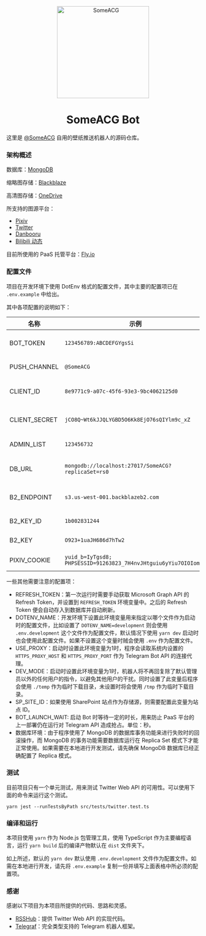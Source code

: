 <p align="center">
<img src="https://t.me/i/userpic/320/SomeACG.jpg" alt="SomeACG" width="240">
</p>
<h1 align="center">SomeACG Bot</h1>


这里是 [@SomeACG](https://t.me/SomeACG) 自用的壁纸推送机器人的源码仓库。

### 架构概述

数据库：[MongoDB](https://www.mongodb.com/)

缩略图存储：[Blackblaze](https://www.backblaze.com/)

高清图存储：[OneDrive](https://www.office.com/onedrive)

所支持的图源平台：

* [Pixiv](https://www.pixiv.net/)
* [Twitter](https://twitter.com/?lang=en)
* [Danbooru](https://danbooru.donmai.us/)
* [Bilibili 动态](https://t.bilibili.com)

目前所使用的 PaaS 托管平台：[Fly.io](https://fly.io/)

### 配置文件

项目在开发环境下使用 DotEnv 格式的配置文件，其中主要的配置项已在 `.env.example` 中给出。

其中各项配置的说明如下：

| 名称          | 示例                                                         | 说明                         |
| ------------- | ------------------------------------------------------------ | ---------------------------- |
| BOT_TOKEN     | `123456789:ABCDEFGYgsSi`                                     | Telegram 机器人的 Bot Token  |
| PUSH_CHANNEL  | `@SomeACG`                                                   | 壁纸推送的目标频道           |
| CLIENT_ID     | `8e9771c9-a07c-45f6-93e3-9bc4062125d0`                       | Microsoft Graph 的客户端 ID  |
| CLIENT_SECRET | `jCO8Q~Wt6kJJQLYGBD5O6Kk8EjO76sQIYlm9c_xZ`                   | Microsoft Graph 的客户端密钥 |
| ADMIN_LIST    | `123456732`                                                  | 默认管理员的 User ID         |
| DB_URL        | `mongodb://localhost:27017/SomeACG?replicaSet=rs0`           | MongoDB 数据库连接字符串     |
| B2_ENDPOINT   | `s3.us-west-001.backblazeb2.com`                             | Blackblaze 的存储桶地址      |
| B2_KEY_ID     | `1b002831244`                                                | Blackblaze 的应用 ID         |
| B2_KEY        | `O923+1uaJH686d7hTw2`                                        | Blackblaze 的应用密钥        |
| PIXIV_COOKIE  | `yuid_b=IyTgsd8; PHPSESSID=91263823_7H4nvJHtguiu6yYiu7OIOIomS;` | Pixiv 的网站 Cookie          |

一些其他需要注意的配置项：

* REFRESH_TOKEN：第一次运行时需要手动获取 Microsoft Graph API 的 Refresh Token，并设置到 `REFRESH_TOKEN` 环境变量中。之后的 Refresh Token 便会自动存入到数据库并自动刷新。
* DOTENV_NAME：开发环境下设置此环境变量用来指定以哪个文件作为启动时的配置文件，比如设置了 `DOTENV_NAME=development` 则会使用 `.env.development` 这个文件作为配置文件，默认情况下使用 `yarn dev` 启动时也会使用此配置文件。如果不设置这个变量时贼会使用 `.env` 作为配置文件。
* USE_PROXY：启动时设置此环境变量为1时，程序会读取系统内设置的 `HTTPS_PROXY_HOST` 和 `HTTPS_PROXY_PORT` 作为 Telegram Bot API 的连接代理。
* DEV_MODE：启动时设置此环境变量为1时，机器人将不再回复除了默认管理员以外的任何用户的指令，以避免其他用户的干扰。同时设置了此变量后程序会使用 `./temp` 作为临时下载目录，未设置时将会使用 `/tmp` 作为临时下载目录。
* SP_SITE_ID：如果使用 SharePoint 站点作为存储源，则需要配置此变量为站点 ID。
* BOT_LAUNCH_WAIT: 启动 Bot 时等待一定的时长，用来防止 PaaS 平台的上一部署仍在运行对 Telegram API 造成抢占。单位：秒。
* 数据库环境：由于程序使用了 MongoDB 的数据库事务功能来进行失败时的回滚操作，而 MongoDB 的事务功能需要数据库运行在 Replica Set 模式下才能正常使用。如果需要在本地进行开发测试，请先确保 MongoDB 数据库已经正确配置了 Replica 模式。

### 测试

目前项目只有一个单元测试，用来测试 Twitter Web API 的可用性。可以使用下面的命令来运行这个测试。

```shell
yarn jest --runTestsByPath src/tests/twitter.test.ts
```

### 编译和运行

本项目使用 `yarn` 作为 Node.js 包管理工具，使用 TypeScript 作为主要编程语言，运行 `yarn build` 后的编译产物默认在 `dist` 文件夹下。

如上所述，默认的 `yarn dev` 默认使用 `.env.development` 文件作为配置文件。如需在本地进行开发，请先将 `.env.example` 复制一份并填写上面表格中所必须的配置项。

### 感谢

感谢以下项目为本项目所提供的代码、思路和灵感。

* [RSSHub](https://github.com/DIYgod/RSSHub)：提供 Twitter Web API 的实现代码。
* [Telegraf](https://github.com/telegraf/telegraf)：完全类型支持的 Telegram 机器人框架。
